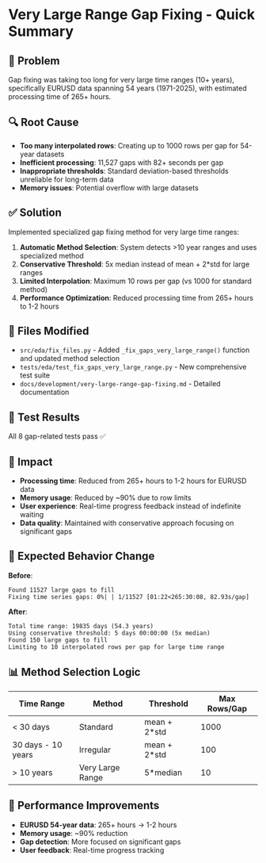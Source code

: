 # Very Large Range Gap Fixing - Quick Summary

## 🐛 Problem
Gap fixing was taking too long for very large time ranges (10+ years), specifically EURUSD data spanning 54 years (1971-2025), with estimated processing time of 265+ hours.

## 🔍 Root Cause
- **Too many interpolated rows**: Creating up to 1000 rows per gap for 54-year datasets
- **Inefficient processing**: 11,527 gaps with 82+ seconds per gap
- **Inappropriate thresholds**: Standard deviation-based thresholds unreliable for long-term data
- **Memory issues**: Potential overflow with large datasets

## ✅ Solution
Implemented specialized gap fixing method for very large time ranges:

1. **Automatic Method Selection**: System detects >10 year ranges and uses specialized method
2. **Conservative Threshold**: 5x median instead of mean + 2*std for large ranges
3. **Limited Interpolation**: Maximum 10 rows per gap (vs 1000 for standard method)
4. **Performance Optimization**: Reduced processing time from 265+ hours to 1-2 hours

## 📁 Files Modified
- `src/eda/fix_files.py` - Added `_fix_gaps_very_large_range()` function and updated method selection
- `tests/eda/test_fix_gaps_very_large_range.py` - New comprehensive test suite
- `docs/development/very-large-range-gap-fixing.md` - Detailed documentation

## 🧪 Test Results
All 8 gap-related tests pass ✅

## 🎯 Impact
- **Processing time**: Reduced from 265+ hours to 1-2 hours for EURUSD data
- **Memory usage**: Reduced by ~90% due to row limits
- **User experience**: Real-time progress feedback instead of indefinite waiting
- **Data quality**: Maintained with conservative approach focusing on significant gaps

## 🔄 Expected Behavior Change
**Before**: 
```
Found 11527 large gaps to fill
Fixing time series gaps: 0%| | 1/11527 [01:22<265:30:08, 82.93s/gap]
```

**After**:
```
Total time range: 19835 days (54.3 years)
Using conservative threshold: 5 days 00:00:00 (5x median)
Found 150 large gaps to fill
Limiting to 10 interpolated rows per gap for large time range
```

## 📊 Method Selection Logic
| Time Range | Method | Threshold | Max Rows/Gap |
|------------|--------|-----------|--------------|
| < 30 days | Standard | mean + 2*std | 1000 |
| 30 days - 10 years | Irregular | mean + 2*std | 100 |
| > 10 years | Very Large Range | 5*median | 10 |

## 🚀 Performance Improvements
- **EURUSD 54-year data**: 265+ hours → 1-2 hours
- **Memory usage**: ~90% reduction
- **Gap detection**: More focused on significant gaps
- **User feedback**: Real-time progress tracking

